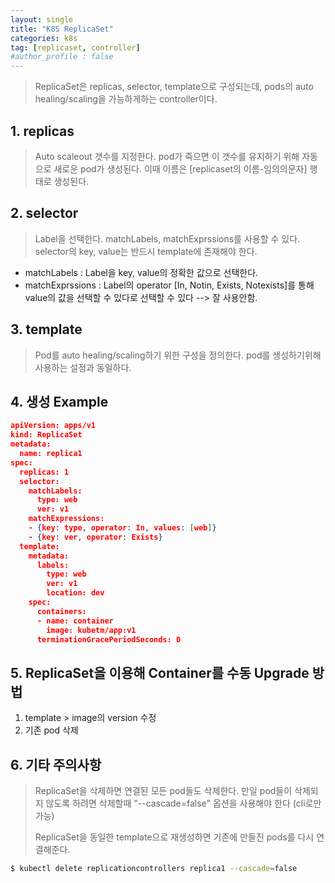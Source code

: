 ```yaml
---
layout: single
title: "K8S ReplicaSet"
categories: k8s
tag: [replicaset, controller]
#author_profile : false
---
```




> ReplicaSet은 replicas, selector, template으로 구성되는데, pods의  auto healing/scaling을 가능하게하는 controller이다.

## 1. replicas

> Auto scaleout 갯수를 지정한다. pod가 죽으면 이 갯수를 유지하기 위해 자동으로 새로운 pod가 생성된다. 이때 이름은 [replicaset의 이름-임의의문자] 행태로 생성된다.

## 2. selector

> Label을 선택한다.  matchLabels, matchExprssions를 사용할 수 있다.  selector의 key, value는 반드시 template에 존재해야 한다.

* matchLabels : Label을 key, value의 정확한 값으로 선택한다.
* matchExprssions : Label의  operator [In, Notin, Exists, Notexists]를 통해 value의 값을 선택할 수 있다로 선택할 수 있다 --> 잘 사용안함.

## 3. template

> Pod를 auto healing/scaling하기 위한 구성을 정의한다. pod를 생성하기위해 사용하는 설정과 동일하다.

##  4. 생성 Example

```json
apiVersion: apps/v1
kind: ReplicaSet
metadata:
  name: replica1
spec:
  replicas: 1
  selector:
    matchLabels:
      type: web
      ver: v1
    matchExpressions:
    - {key: type, operator: In, values: [web]}
    - {key: ver, operator: Exists}
  template:
    metadata:
      labels:
        type: web
        ver: v1
        location: dev
    spec:
      containers:
      - name: container
        image: kubetm/app:v1
      terminationGracePeriodSeconds: 0
```

## 5. ReplicaSet을 이용해 Container를 수동 Upgrade 방법

1. template > image의 version 수정
2. 기존 pod 삭제

## 6. 기타 주의사항

> ReplicaSet을 삭제하면 연결된 모든 pod들도 삭제한다. 만일 pod들이 삭제되지 않도록 하려면 삭제할때 "--cascade=false" 옵션을 사용해야 한다 (cli로만 가능)<br>
>
> ReplicaSet을 동일한 template으로 재생성하면 기존에 만들진 pods를 다시 연결해준다.

```bash
$ kubectl delete replicationcontrollers replica1 --cascade=false
```

##  
